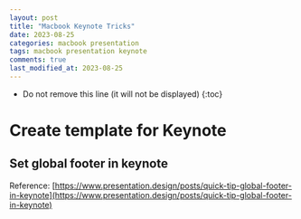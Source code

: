 ```yaml
---
layout: post
title: "Macbook Keynote Tricks"
date: 2023-08-25
categories: macbook presentation
tags: macbook presentation keynote
comments: true
last_modified_at: 2023-08-25
---
```


- Do not remove this line (it will not be displayed)
  {:toc}

# Create template for Keynote

## Set global footer in keynote

Reference: [https://www.presentation.design/posts/quick-tip-global-footer-in-keynote](https://www.presentation.design/posts/quick-tip-global-footer-in-keynote)
